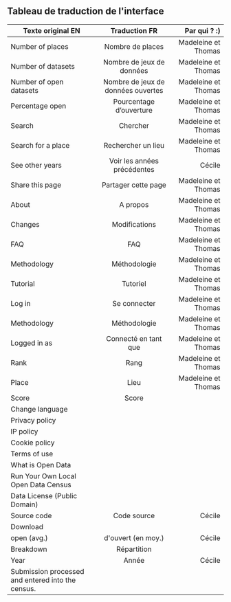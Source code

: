 ## Tableau de traduction de l'interface

| Texte original   EN     | Traduction   FR        | Par qui ?  :) |
| ------------- |:-------------:| -------------:|
| Number of places     |Nombre de places   | Madeleine et Thomas |
| Number of datasets       | Nombre de jeux de données       |Madeleine et Thomas    |
| Number of open datasets |  Nombre de jeux de données ouvertes      |Madeleine et Thomas    |
| Percentage open | Pourcentage d’ouverture       |Madeleine et Thomas    |
| Search | Chercher      | Madeleine et Thomas   |
| Search for a place | Rechercher un lieu       |Madeleine et Thomas    |
| See other years |  Voir les années précédentes     | Cécile  |
| Share this page | Partager cette page       |Madeleine et Thomas    |
| About |  A propos      |Madeleine et Thomas    |
| Changes | Modifications       |Madeleine et Thomas    |
| FAQ | FAQ      | Madeleine et Thomas   |
| Methodology | Méthodologie       |  Madeleine et Thomas  |
| Tutorial | Tutoriel       | Madeleine et Thomas   |
| Log in |  Se connecter       |  Madeleine et Thomas  |
| Methodology |  Méthodologie     | Madeleine et Thomas   |
| Logged in as | Connecté en tant que       | Madeleine et Thomas   |
| Rank  |  Rang      | Madeleine et Thomas   |
| Place |  Lieu     | Madeleine et Thomas   |
| Score |   Score    |    |
| Change language |       |    |
| Privacy policy |       |    |
| IP policy |       |    |
| Cookie policy |       |    |
| Terms of use |       |    |
| What is Open Data |       |    |
| Run Your Own Local Open Data Census |       |    |
| Data License (Public Domain) |       |    |
| Source code |    Code source    |  Cécile  |
| Download |       |    |
| open (avg.) |   d'ouvert (en moy.)    |  Cécile  |
| Breakdown |   Répartition    |    |
| Year |   Année    | Cécile   |
| Submission processed and entered into the census. |       |    |
